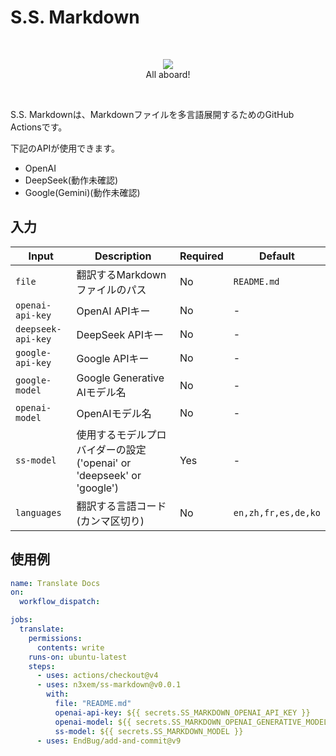 # S.S. Markdown

&nbsp;
<p align="center">
  <img src="https://github.com/user-attachments/assets/dab375e4-f973-41dd-bf26-1ff34231af8c"><br>
  All aboard!
</p>
  
&nbsp;

S.S. Markdownは、Markdownファイルを多言語展開するためのGitHub Actionsです。

下記のAPIが使用できます。

- OpenAI
- DeepSeek(動作未確認)
- Google(Gemini)(動作未確認)

## 入力

| Input | Description | Required | Default |
|-------|-------------|----------|---------|
| `file` | 翻訳するMarkdownファイルのパス | No | `README.md` |
| `openai-api-key` | OpenAI APIキー | No | - |
| `deepseek-api-key` | DeepSeek APIキー | No | - |
| `google-api-key` | Google APIキー | No | - |
| `google-model` | Google Generative AIモデル名 | No | - |
| `openai-model` | OpenAIモデル名 | No | - |
| `ss-model` | 使用するモデルプロバイダーの設定('openai' or 'deepseek' or 'google') | Yes | - |
| `languages` | 翻訳する言語コード(カンマ区切り) | No | `en,zh,fr,es,de,ko` |

## 使用例

```yaml
name: Translate Docs
on:
  workflow_dispatch:

jobs:
  translate:
    permissions:
      contents: write
    runs-on: ubuntu-latest
    steps:
      - uses: actions/checkout@v4
      - uses: n3xem/ss-markdown@v0.0.1
        with:
          file: "README.md"
          openai-api-key: ${{ secrets.SS_MARKDOWN_OPENAI_API_KEY }}
          openai-model: ${{ secrets.SS_MARKDOWN_OPENAI_GENERATIVE_MODEL }}
          ss-model: ${{ secrets.SS_MARKDOWN_MODEL }}
      - uses: EndBug/add-and-commit@v9
```
